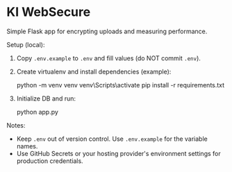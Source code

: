 # KI WebSecure

Simple Flask app for encrypting uploads and measuring performance.

Setup (local):

1. Copy `.env.example` to `.env` and fill values (do NOT commit `.env`).
2. Create virtualenv and install dependencies (example):

   python -m venv venv
   venv\Scripts\activate
   pip install -r requirements.txt

3. Initialize DB and run:

   python app.py

Notes:

- Keep `.env` out of version control. Use `.env.example` for the variable names.
- Use GitHub Secrets or your hosting provider's environment settings for production credentials.
